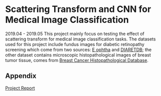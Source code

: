 # Scattering Transform and CNN for Medical Image Classification 
2019.04 - 2019.05
This project mainly focus on testing the effect of scattering transform for medical image classification tasks. The datasets used for this project include fundus images for diabetic retinopathy screening which come from two sources: [E ophtha](http://dx.doi.org/10.1016/j.irbm.2013.01.010) and [DIARETDB](http://www.it.lut.fi/project/imageret/diaretdb1/); the other dataset contains microscopic histopathological images of breast tumor tissue, comes from [Breast Cancer Histopathological Database](https://web.inf.ufpr.br/vri/databases/breast-cancer-histopathological-database-breakhis/).

## Appendix
[Project Report](https://github.com/Heimine/School_Project/blob/master/Scattering%20Transform%20and%20CNN%20for%20Medical%20Image%20Classification/Project_Report.pdf)
